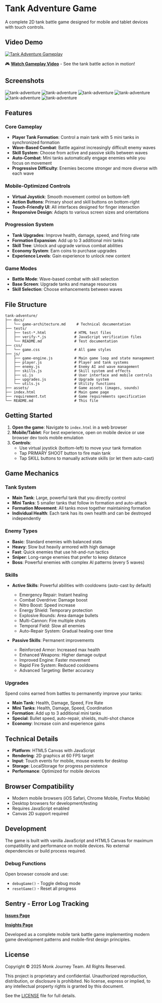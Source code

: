 # Tank Adventure Game

A complete 2D tank battle game designed for mobile and tablet devices with touch controls.

## Video Demo

[![Tank Adventure Gameplay](https://img.youtube.com/vi/W1IO_qIPe9g/maxresdefault.jpg)](https://www.youtube.com/watch?v=W1IO_qIPe9g)

🎮 **[Watch Gameplay Video](https://www.youtube.com/watch?v=W1IO_qIPe9g)** - See the tank battle action in motion!

## Screenshots

![tank-adventure](screenshots/tank-adventure-pwabuilder-score.png)
![tank-adventure](screenshots/tank-adventure--200218-20250704.jpg)
![tank-adventure](screenshots/tank-adventure-200106-20250704.png)
![tank-adventure](screenshots/tank-adventure-127-0-0-1-9003-iphone-14-pro-max-5.png)
![tank-adventure](screenshots/tank-adventure-127-0-0-1-9003-iphone-14-pro-max.png)
![tank-adventure](screenshots/tank-adventure-upgrade-200330-20250704.jpeg)

## Features

### Core Gameplay
- **Player Tank Formation**: Control a main tank with 5 mini tanks in synchronized formation
- **Wave-Based Combat**: Battle against increasingly difficult enemy waves
- **Skill System**: Choose from active and passive skills between waves
- **Auto-Combat**: Mini tanks automatically engage enemies while you focus on movement
- **Progressive Difficulty**: Enemies become stronger and more diverse with each wave

### Mobile-Optimized Controls
- **Virtual Joystick**: Smooth movement control on bottom-left
- **Action Buttons**: Primary shoot and skill buttons on bottom-right
- **Touch-Friendly UI**: All interfaces designed for finger interaction
- **Responsive Design**: Adapts to various screen sizes and orientations

### Progression System
- **Tank Upgrades**: Improve health, damage, speed, and firing rate
- **Formation Expansion**: Add up to 3 additional mini tanks
- **Skill Tree**: Unlock and upgrade various combat abilities
- **Economy System**: Earn coins to purchase upgrades
- **Experience Levels**: Gain experience to unlock new content

### Game Modes
- **Battle Mode**: Wave-based combat with skill selection
- **Base Screen**: Upgrade tanks and manage resources
- **Skill Selection**: Choose enhancements between waves

## File Structure

```
tank-adventure/
├── docs/
│   └── game-architecture.md     # Technical documentation
├── tests/
│   ├── test-*.html             # HTML test files
│   ├── verify-*.js             # JavaScript verification files
│   └── README.md               # Test documentation
├── css/
│   └── game.css                # All game styles
├── js/
│   ├── game-engine.js          # Main game loop and state management
│   ├── player.js               # Player and tank systems
│   ├── enemy.js                # Enemy AI and wave management
│   ├── skills.js               # Skill system and effects
│   ├── ui.js                   # User interface and mobile controls
│   ├── upgrades.js             # Upgrade system
│   └── utils.js                # Utility functions
├── assets/                     # Game assets (images, sounds)
├── index.html                  # Main game page
├── requirement.txt             # Game requirements specification
└── README.md                   # This file
```

## Getting Started

1. **Open the game**: Navigate to `index.html` in a web browser
2. **Mobile/Tablet**: For best experience, open on mobile device or use browser dev tools mobile emulation
3. **Controls**:
   - Use virtual joystick (bottom-left) to move your tank formation
   - Tap PRIMARY SHOOT button to fire main tank
   - Tap SKILL buttons to manually activate skills (or let them auto-cast)

## Game Mechanics

### Tank System
- **Main Tank**: Large, powerful tank that you directly control
- **Mini Tanks**: 5 smaller tanks that follow in formation and auto-attack
- **Formation Movement**: All tanks move together maintaining formation
- **Individual Health**: Each tank has its own health and can be destroyed independently

### Enemy Types
- **Basic**: Standard enemies with balanced stats
- **Heavy**: Slow but heavily armored with high damage
- **Fast**: Quick enemies that use hit-and-run tactics
- **Sniper**: Long-range enemies that prefer to keep distance
- **Boss**: Powerful enemies with complex AI patterns (every 5 waves)

### Skills
- **Active Skills**: Powerful abilities with cooldowns (auto-cast by default)
  - Emergency Repair: Instant healing
  - Combat Overdrive: Damage boost
  - Nitro Boost: Speed increase
  - Energy Shield: Temporary protection
  - Explosive Rounds: Area damage bullets
  - Multi-Cannon: Fire multiple shots
  - Temporal Field: Slow all enemies
  - Auto-Repair System: Gradual healing over time

- **Passive Skills**: Permanent improvements
  - Reinforced Armor: Increased max health
  - Enhanced Weapons: Higher damage output
  - Improved Engine: Faster movement
  - Rapid Fire System: Reduced cooldowns
  - Advanced Targeting: Better accuracy

### Upgrades
Spend coins earned from battles to permanently improve your tanks:

- **Main Tank**: Health, Damage, Speed, Fire Rate
- **Mini Tanks**: Health, Damage, Speed, Coordination
- **Formation**: Add up to 3 additional mini tanks
- **Special**: Bullet speed, auto-repair, shields, multi-shot chance
- **Economy**: Increase coin and experience gains

## Technical Details

- **Platform**: HTML5 Canvas with JavaScript
- **Rendering**: 2D graphics at 60 FPS target
- **Input**: Touch events for mobile, mouse events for desktop
- **Storage**: LocalStorage for progress persistence
- **Performance**: Optimized for mobile devices

## Browser Compatibility

- Modern mobile browsers (iOS Safari, Chrome Mobile, Firefox Mobile)
- Desktop browsers for development/testing
- Requires JavaScript enabled
- Canvas 2D support required

## Development

The game is built with vanilla JavaScript and HTML5 Canvas for maximum compatibility and performance on mobile devices. No external dependencies or build process required.

### Debug Functions
Open browser console and use:
- `debugGame()` - Toggle debug mode
- `resetGame()` - Reset all progress

## Sentry - Error Log Tracking

[**Issues Page**](https://sereneai.sentry.io/issues/6728315935/?project=4509615414640640)

[**Insights Page**](https://sereneai.sentry.io/issues/6728315935/?project=4509615414640640)

Developed as a complete mobile tank battle game implementing modern game development patterns and mobile-first design principles.

## License

Copyright © 2025 Monk Journey Team. All Rights Reserved.

This project is proprietary and confidential. Unauthorized reproduction, distribution, or disclosure is prohibited. No license, express or implied, to any intellectual property rights is granted by this document.

See the [LICENSE](LICENSE) file for full details.
